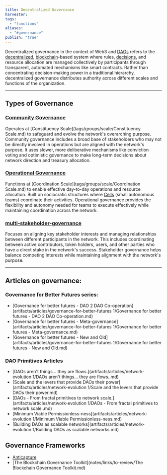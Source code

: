 ```yaml
---
title: Decentralized Governance
harvester: 
tags:
  - "functions"
aliases:
  - "#governance"
publish: "true"
---
```


Decentralized governance in the context of Web3 and [DAOs](tags/daos.md) refers to the [decentralized](tags/decentralization.md), [blockchain](tags/blockchain.md)-based system where rules, [decisions](tags/decisions.md), and resource allocation are managed collectively by participants through transparent, automated mechanisms like smart contracts. Rather than concentrating decision-making power in a traditional hierarchy, decentralized governance distributes authority across different scales and functions of the organization.

---

## Types of Governance

### [Community Governance](artifacts/patterns/community-governance.md)

Operates at [Constituency Scale](tags/groups/scale/Constituency Scale.md) to safeguard and evolve the network's overarching purpose. Community governance includes a broad base of stakeholders who may not be directly involved in operations but are aligned with the network's purpose. It uses slower, more deliberative mechanisms like conviction voting and optimistic governance to make long-term decisions about network direction and treasury allocation.

### [Operational Governance](artifacts/patterns/operational-governance.md)

Functions at [Coordination Scale](tags/groups/scale/Coordination Scale.md) to enable effective day-to-day operations and resource allocation. Built on sociocratic structures where [Cells](test-pattern.md) (small autonomous teams) coordinate their activities. Operational governance provides the flexibility and autonomy needed for teams to execute effectively while maintaining coordination across the network.

### [multi-stakeholder-governance](notes/dao-primitives/implementation/patterns/constituency-scale-patterns/multi-stakeholder-governance.md)

Focuses on aligning key stakeholder interests and managing relationships between different participants in the network. This includes coordinating between active contributors, token holders, users, and other parties who have a direct stake in the network's success. Stakeholder governance helps balance competing interests while maintaining alignment with the network's purpose.

---

## Articles on governance:

### Governance for Better Futures series:

- [Governance for better futures - DAO 2 DAO Co-operation](artifacts/articles/governance-for-better-futures 1/Governance for better futures - DAO 2 DAO Co-operation.md)
- [Governance for better futures - Meta-governance](artifacts/articles/governance-for-better-futures 1/Governance for better futures - Meta-governance.md)
- [Governance for better futures - New and Old](artifacts/articles/governance-for-better-futures 1/Governance for better futures - New and Old.md)

### DAO Primitives Articles

- [DAOs aren't things... they are flows.](artifacts/articles/network-evolution 1/DAOs aren't things... they are flows..md)
-  [Scale and the levers that provide DAOs their power](artifacts/articles/network-evolution 1/Scale and the levers that provide DAOs their power.md)
-  [DAOs - From fractal primitives to network scale.](artifacts/articles/network-evolution 1/DAOs - From fractal primitives to network scale..md)
-  [Minimum Viable Permissionless-ness](artifacts/articles/network-evolution 1/Minimum Viable Permissionless-ness.md)
-  [Building DAOs as scalable networks](artifacts/articles/network-evolution 1/Building DAOs as scalable networks.md)


## Governance Frameworks

- [Anticapture](Anticapture.md)
- [The Blockchain Governance Toolkit](notes/links/to-review/The Blockchain Governance Toolkit.md)